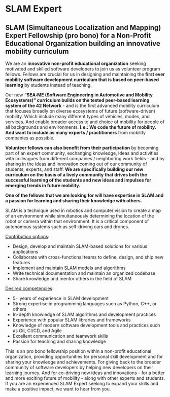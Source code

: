 # SLAM Expert


## SLAM (Simultaneous Localization and Mapping) Expert Fellowship (pro bono) for a Non-Profit Educational Organization building an innovative mobility curriculum

We are an **innovative non-profit educational organization** seeking motivated and skilled software developers to join us as volunteer program fellows. Fellows are crucial for us in designing and maintaining the **first ever mobility software development curriculum that is based on peer-based learning** by students instead of teaching. 

Our new **“SEA:ME (Software Engineering in Automotive and Mobility Ecosystems)” curriculum builds on the tested peer-based learning system of the 42 Network** - and is the first advanced mobility curriculum that focuses broadly on diverse ecosystems of future (software-driven) mobility. Which include many different types of vehicles, modes, and services. And enable broader access to and choice of mobility for people of all backgrounds and environments. **I.e.: We code the future of mobility. And want to include as many experts / practitioners** from mobility companies as possible. 

**Volunteer fellows can also benefit from their participation** by becoming part of an expert community, exchanging knowledge, ideas and activities with colleagues from different companies / neighboring work fields - and by sharing in the ideas and innovation coming out of our community of students, experts, and staff. **We are specifically building our new curriculum on the basis of a lively community that drives both the successful learning of the students and new ideas and impulses for emerging trends in future mobility.**

**One of the fellows that we are looking for will have expertise in SLAM and a passion for learning and sharing their knowledge with others.**

SLAM is a technique used in robotics and computer vision to create a map of an environment while simultaneously determining the location of the robot or camera within that environment. It is a critical component of autonomous systems such as self-driving cars and drones.

<span style="text-decoration:underline;">Contribution options</span>:



* Design, develop and maintain SLAM-based solutions for various applications
* Collaborate with cross-functional teams to define, design, and ship new features
* Implement and maintain SLAM models and algorithms
* Write technical documentation and maintain an organized codebase
* Share knowledge and mentor others in the field of SLAM

<span style="text-decoration:underline;">Desired competencies</span>:



* 5+ years of experience in SLAM development
* Strong expertise in programming languages such as Python, C++, or others
* In-depth knowledge of SLAM algorithms and development practices
* Experience with popular SLAM libraries and frameworks
* Knowledge of modern software development tools and practices such as Git, CI/CD, and Agile
* Excellent communication and teamwork skills
* Passion for teaching and sharing knowledge

This is an pro bono fellowship position within a non-profit educational organization, providing opportunities for personal skill development and for sharing your knowledge and achievements. For giving back to the broader community of software developers by helping new developers on their learning journey. And for co-driving new ideas and innovations - for a better and more exciting future of mobility - along with other experts and students. If you are an experienced SLAM Expert seeking to expand your skills and make a positive impact, we want to hear from you.
